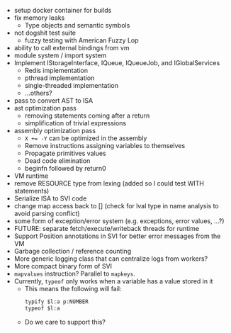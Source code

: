 - setup docker container for builds
- fix memory leaks
  - Type objects and semantic symbols
- not dogshit test suite
  - fuzzy testing with American Fuzzy Lop
- ability to call external bindings from vm
- module system / import system
- Implement IStorageInterface, IQueue, IQueueJob, and IGlobalServices
    - Redis implementation
    - pthread implementation
    - single-threaded implementation
    - ...others?
- pass to convert AST to ISA
- ast optimization pass
  - removing statements coming after a return
  - simplification of trivial expressions
- assembly optimization pass
  - `X += -Y` can be optimized in the assembly
  - Remove instructions assigning variables to themselves
  - Propagate primitives values
  - Dead code elimination
  - beginfn followed by return0
- VM runtime
- remove RESOURCE type from lexing (added so I could test WITH statements)
- Serialize ISA to SVI code
- change map access back to [] (check for lval type in name analysis to avoid parsing conflict)
- some form of exception/error system (e.g. exceptions, error values, ...?)
- FUTURE: separate fetch/execute/writeback threads for runtime
- Support Position annotations in SVI for better error messages from the VM
- Garbage collection / reference counting
- More generic logging class that can centralize logs from workers?
- More compact binary form of SVI
- `mapvalues` instruction? Parallel to `mapkeys`.
- Currently, `typeof` only works when a variable has a value stored in it
  - This means the following will fail:
    ```txt
    typify $l:a p:NUMBER
    typeof $l:a
    ```
  - Do we care to support this?